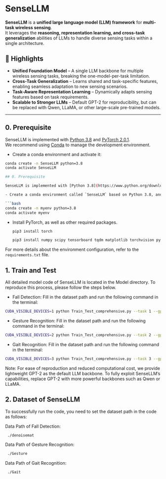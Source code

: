 # SenseLLM

**SenseLLM** is a **unified large language model (LLM) framework** for **multi-task wireless sensing**.  
It leverages the **reasoning, representation learning, and cross-task generalization** abilities of LLMs to handle diverse sensing tasks within a single architecture.

## 🌟 Highlights
- **Unified Foundation Model** – A single LLM backbone for multiple wireless sensing tasks, breaking the one-model-per-task limitation.
- **Cross-Task Generalization** – Learns shared and task-specific features, enabling seamless adaptation to new sensing scenarios.
- **Task-Aware Representation Learning** – Dynamically adapts sensing features based on task requirements.
- **Scalable to Stronger LLMs** – Default GPT-2 for reproducibility, but can be replaced with Qwen, LLaMA, or other large-scale pre-trained models.

---

## 0. Prerequisite

SenseLLM is implemented with [Python 3.8](https://www.python.org/downloads/release/python-380/) and [PyTorch 2.0.1](https://pytorch.org/get-started/previous-versions/).  
We recommend using [Conda](https://docs.conda.io/en/latest/) to manage the development environment.

- Create a conda environment and activate it:
```bash
conda create -n SenseLLM python=3.8
conda activate SenseLLM

## 0. Prerequisite

SenseLLM is implemented with [Python 3.8](https://www.python.org/downloads/release/python-380/) and [PyTorch 2.0.1](https://pytorch.org/get-started/previous-versions/). We manage the development environment using [Conda](https://docs.conda.io/en/latest/). Execute the following commands to configure the development environment.

- Create a conda environment called `SenseLLM` based on Python 3.8, and activate the environment.

```bash
conda create -n myenv python=3.8
conda activate myenv
```
- Install PyTorch, as well as other required packages.
    ```bash
    pip3 install torch
    ```
    ```bash
    pip3 install numpy scipy tensorboard tqdm matplotlib torchvision pytorch_fid
    ```

For more details about the environment configuration, refer to the `requirements.txt` file.


## 1. Train and Test
All detailed model code of SenseLLM is located in the Model directory. To reproduce this process, please follow the steps below.
- Fall Detection: Fill in the dataset path and run the following command in the terminal:
```bash
CUDA_VISIBLE_DEVICES=1 python Train_Test_comprehensive.py --task 1 --gpu 1
```
- Gesture Recognition: Fill in the dataset path and run the following command in the terminal:
```bash
CUDA_VISIBLE_DEVICES=2 python Train_Test_comprehensive.py --task 2 --gpu 2
```
- Gait Recognition: Fill in the dataset path and run the following command in the terminal:
```bash
CUDA_VISIBLE_DEVICES=3 python Train_Test_comprehensive.py --task 3 --gpu 3
```


Note: For ease of reproduction and reduced computational cost, we provide lightweight GPT-2 as the default LLM backbone.
To fully exploit SenseLLM’s capabilities, replace GPT-2 with more powerful backbones such as Qwen or LLaMA.
## 2. Dataset of SenseLLM
To successfully run the code, you need to set the dataset path in the code as follows:


Data Path of Fall Detection:
```bash
 ./denoisemat
```
Data Path of Gesture Recognition:
```bash
 ./Gesture
```
Data Path of Gait Recognition:
```bash
 ./Gait
```
